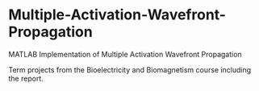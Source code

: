 # Multiple-Activation-Wavefront-Propagation
MATLAB Implementation of Multiple Activation Wavefront Propagation

Term projects from the Bioelectricity and Biomagnetism course including the report.
